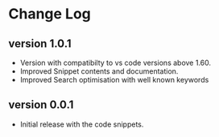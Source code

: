 # Change Log

## version 1.0.1

- Version with compatibilty to vs code versions above 1.60.
- Improved Snippet contents and documentation.
- Improved Search optimisation with well known keywords

## version 0.0.1

- Initial release with the code snippets.

